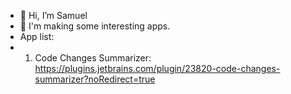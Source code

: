- 👋 Hi, I’m Samuel
- 👋 I'm making some interesting apps.
- App list:
- 1. Code Changes Summarizer: https://plugins.jetbrains.com/plugin/23820-code-changes-summarizer?noRedirect=true

<!---
CRtree/CRtree is a ✨ special ✨ repository because its `README.md` (this file) appears on your GitHub profile.
You can click the Preview link to take a look at your changes.
--->
